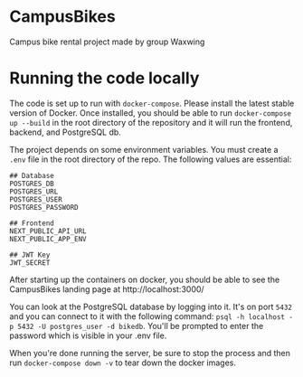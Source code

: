 # CampusBikes

Campus bike rental project made by group Waxwing

# Running the code locally

The code is set up to run with `docker-compose`. Please install the latest stable version of Docker. Once installed, you should be able to run `docker-compose up --build` in the root directory of the repository and it will run the frontend, backend, and PostgreSQL db.

The project depends on some environment variables. You must create a `.env` file in the root directory of the repo. The following values are essential:

```
## Database
POSTGRES_DB
POSTGRES_URL
POSTGRES_USER
POSTGRES_PASSWORD

## Frontend
NEXT_PUBLIC_API_URL
NEXT_PUBLIC_APP_ENV

## JWT Key
JWT_SECRET
```

After starting up the containers on docker, you should be able to see the CampusBikes landing page at http://localhost:3000/

You can look at the PostgreSQL database by logging into it. It's on port `5432` and you can connect to it with the following command: `psql -h localhost -p 5432 -U postgres_user -d bikedb`. You'll be prompted to enter the password which is visible in your .env file.

When you're done running the server, be sure to stop the process and then run `docker-compose down -v` to tear down the docker images.
